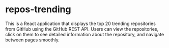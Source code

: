 # repos-trending
This is a React application that displays the top 20 trending repositories from GitHub using the GitHub REST API. Users can view the repositories, click on them to see detailed information about the repository, and navigate between pages smoothly.
